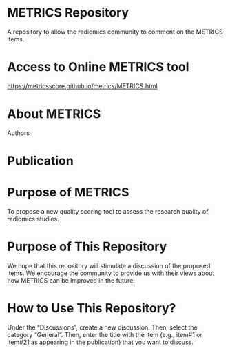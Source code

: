 # METRICS Repository
A repository to allow the radiomics community to comment on the METRICS items.

# Access to Online METRICS tool
https://metricsscore.github.io/metrics/METRICS.html

# About METRICS
Authors

# Publication

# Purpose of METRICS
To propose a new quality scoring tool to assess the research quality of radiomics studies.

# Purpose of This Repository
We hope that this repository will stimulate a discussion of the proposed items. We encourage the community to provide us with their views about how METRICS can be improved in the future.

# How to Use This Repository?
Under the “Discussions”, create a new discussion.
Then, select the category “General”.
Then, enter the title with the item (e.g., item#1 or item#21 as appearing in the publication) that you want to discuss.

